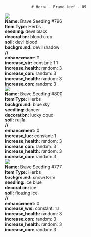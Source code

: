                 # Herbs - Brave Leef - 09
<div class="item_thumbnail">
<img loading="lazy" src="https://assets.mainnet.mintgarden.io/thumbnails/5d3452c16a35e4be4c3a74adc9c4d26a2a53fa39cd6e9e6e284a5fc26b86080c.webp"><br/>
<div><strong>Name:</strong> Brave Seedling #796</div>
<div><strong>Item Type:</strong> Herbs</div>
<div><strong>seedling:</strong> devil black</div>
<div><strong>decoration:</strong> blood drop</div>
<div><strong>soil:</strong> devil blood</div>
<div><strong>background:</strong> devil shadow</div>
<div><strong>//</strong></div><div><strong>enhancement:</strong> 0</div>
<div><strong>increase_str:</strong> constant: 1.1</div>
<div><strong>increase_health:</strong> random: 3</div>
<div><strong>increase_con:</strong> random: 3</div>
<div><strong>increase_health:</strong> random: 3</div>
<div><strong>increase_con:</strong> random: 3</div>
</div>
<div class="item_thumbnail">
<img loading="lazy" src="https://assets.mainnet.mintgarden.io/thumbnails/3e61904524f9d8471d7c836cae29dd224fc9716ea94081548373a5ffc5733289.webp"><br/>
<div><strong>Name:</strong> Brave Seedling #800</div>
<div><strong>Item Type:</strong> Herbs</div>
<div><strong>background:</strong> blue sky</div>
<div><strong>seedling:</strong> dancer</div>
<div><strong>decoration:</strong> lucky cloud</div>
<div><strong>soil:</strong> ruij1a</div>
<div><strong>//</strong></div><div><strong>enhancement:</strong> 0</div>
<div><strong>increase_luc:</strong> constant: 1</div>
<div><strong>increase_health:</strong> random: 3</div>
<div><strong>increase_con:</strong> random: 3</div>
<div><strong>increase_health:</strong> random: 3</div>
<div><strong>increase_con:</strong> random: 3</div>
</div>
<div class="item_thumbnail">
<img loading="lazy" src="https://assets.mainnet.mintgarden.io/thumbnails/7cbed505e48492af0e97b064af34f6f6b6a92def1a412204cd056edcdc3c025f.webp"><br/>
<div><strong>Name:</strong> Brave Seedling #777</div>
<div><strong>Item Type:</strong> Herbs</div>
<div><strong>background:</strong> snowstorm</div>
<div><strong>seedling:</strong> ice blue</div>
<div><strong>decoration:</strong> ice</div>
<div><strong>soil:</strong> floating ice</div>
<div><strong>//</strong></div><div><strong>enhancement:</strong> 0</div>
<div><strong>increase_wis:</strong> constant: 1.1</div>
<div><strong>increase_health:</strong> random: 3</div>
<div><strong>increase_con:</strong> random: 3</div>
<div><strong>increase_health:</strong> random: 3</div>
<div><strong>increase_con:</strong> random: 3</div>
</div>

